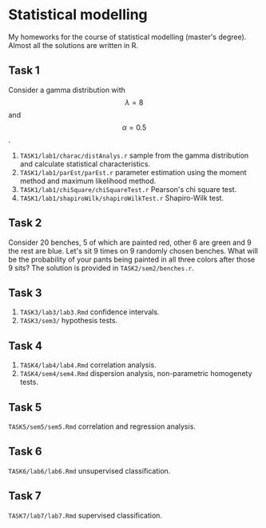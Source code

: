 # Statistical modelling

My homeworks for the course of statistical modelling (master's degree).
Almost all the solutions are written in R.

## Task 1

Consider a gamma distribution with $$\lambda = 8$$ and $$\alpha = 0.5$$.

1. `TASK1/lab1/charac/distAnalys.r` sample from the gamma distribution and calculate statistical characteristics.
2. `TASK1/lab1/parEst/parEst.r` parameter estimation using the moment method and maximum likelihood method.
3. `TASK1/lab1/chiSquare/chiSquareTest.r` Pearson's chi square test.
4. `TASK1/lab1/shapiroWilk/shapiroWilkTest.r` Shapiro-Wilk test.

## Task 2

Consider 20 benches, 5 of which are painted red, other 6 are green and 9 the rest are blue.
Let's sit 9 times on 9 randomly chosen benches.
What will be the probability of your pants being painted in all three colors after those 9 sits?
The solution is provided in `TASK2/sem2/benches.r`.

## Task 3

1. `TASK3/lab3/lab3.Rmd` confidence intervals.
2. `TASK3/sem3/` hypothesis tests.

## Task 4

1. `TASK4/lab4/lab4.Rmd` correlation analysis.
2. `TASK4/sem4/sem4.Rmd` dispersion analysis, non-parametric homogenety tests.

## Task 5

`TASK5/sem5/sem5.Rmd` correlation and regression analysis.

## Task 6

`TASK6/lab6/lab6.Rmd` unsupervised classification.

## Task 7

`TASK7/lab7/lab7.Rmd` supervised classification. 
